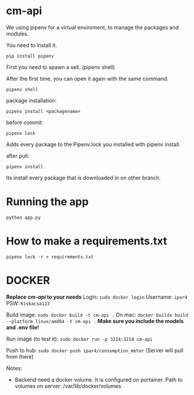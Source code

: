 
# cm-api

  
We using pipenv for a virtual enviroment, to manage the packages and modules.

You need to install it.

`pip install pipenv`

  

First you need to spawn a sell. (pipenv shell)

After the first time, you can open it again with the same command.

`pipenv shell`

  

package installation:

  

`pipenv install <packagename>`

  

before commit:

  

`pipenv lock`

  

Adds every package to the Pipenv.lock you installed with pipenv install.

  

after pull:

  

`pipenv install`

  

Its install every package that is downloaded in on other branch.

  

# Running the app

  

`python app.py`

  

# How to make a requirements.txt

  

`pipenv lock -r > requirements.txt`

  

# DOCKER

**Replace *cm-api* to your needs**
Login: `sudo docker login` Username: `ipar4` PSW: `Kiskacsa123`

Build image: `sudo docker build -t cm-api .` On mac: `docker buildx build --platform linux/amd64 -t cm-api .`
**Make sure you include the models and .env file!**

Run image (to test it): `sudo docker run -p 3214:3214 cm-api`

Push to hub: `sudo docker push ipar4/consumption_meter` (Server will pull from there)

Notes: 
- Backend need a docker volume. It is configured on portainer. Path to volumes on server: /var/lib/docker/volumes
